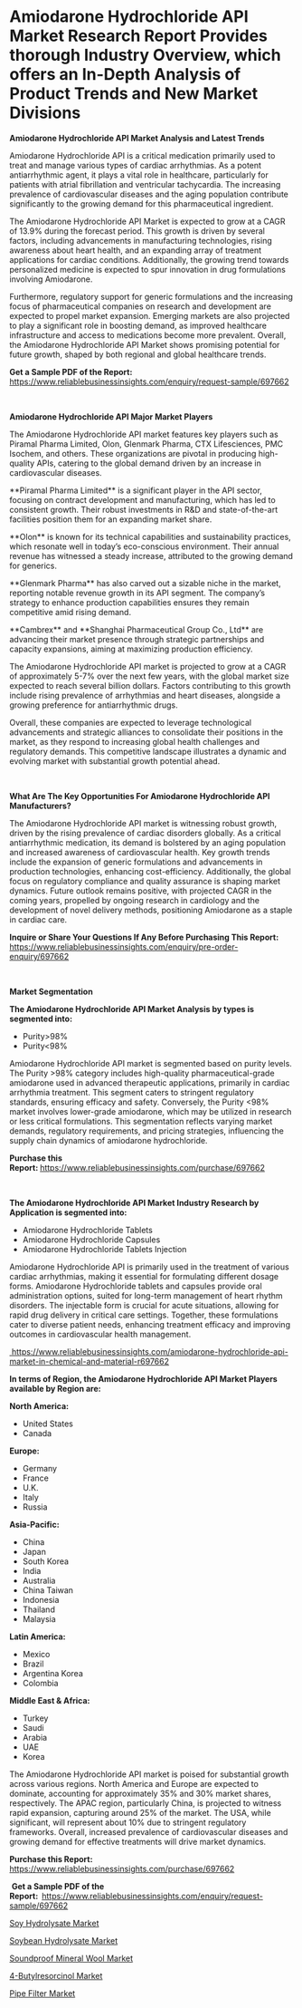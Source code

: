 <p><h1>Amiodarone Hydrochloride API Market Research Report Provides thorough Industry Overview, which offers an In-Depth Analysis of Product Trends and New Market Divisions</h1></p><p><strong>Amiodarone Hydrochloride API Market Analysis and Latest Trends</strong></p>
<p><p>Amiodarone Hydrochloride API is a critical medication primarily used to treat and manage various types of cardiac arrhythmias. As a potent antiarrhythmic agent, it plays a vital role in healthcare, particularly for patients with atrial fibrillation and ventricular tachycardia. The increasing prevalence of cardiovascular diseases and the aging population contribute significantly to the growing demand for this pharmaceutical ingredient.</p><p>The Amiodarone Hydrochloride API Market is expected to grow at a CAGR of 13.9% during the forecast period. This growth is driven by several factors, including advancements in manufacturing technologies, rising awareness about heart health, and an expanding array of treatment applications for cardiac conditions. Additionally, the growing trend towards personalized medicine is expected to spur innovation in drug formulations involving Amiodarone.</p><p>Furthermore, regulatory support for generic formulations and the increasing focus of pharmaceutical companies on research and development are expected to propel market expansion. Emerging markets are also projected to play a significant role in boosting demand, as improved healthcare infrastructure and access to medications become more prevalent. Overall, the Amiodarone Hydrochloride API Market shows promising potential for future growth, shaped by both regional and global healthcare trends.</p></p>
<p><strong>Get a Sample PDF of the Report:&nbsp;</strong> <a href="https://www.reliablebusinessinsights.com/enquiry/request-sample/697662?utm_campaign=48&utm_medium=2&utm_source=Github&utm_content=ia&utm_term=10122024&utm_id=amiodarone-hydrochloride-api">https://www.reliablebusinessinsights.com/enquiry/request-sample/697662</a></p>
<p>&nbsp;</p>
<p><strong>Amiodarone Hydrochloride API Major Market Players</strong></p>
<p><p>The Amiodarone Hydrochloride API market features key players such as Piramal Pharma Limited, Olon, Glenmark Pharma, CTX Lifesciences, PMC Isochem, and others. These organizations are pivotal in producing high-quality APIs, catering to the global demand driven by an increase in cardiovascular diseases.</p><p>**Piramal Pharma Limited** is a significant player in the API sector, focusing on contract development and manufacturing, which has led to consistent growth. Their robust investments in R&D and state-of-the-art facilities position them for an expanding market share. </p><p>**Olon** is known for its technical capabilities and sustainability practices, which resonate well in today’s eco-conscious environment. Their annual revenue has witnessed a steady increase, attributed to the growing demand for generics.</p><p>**Glenmark Pharma** has also carved out a sizable niche in the market, reporting notable revenue growth in its API segment. The company’s strategy to enhance production capabilities ensures they remain competitive amid rising demand.</p><p>**Cambrex** and **Shanghai Pharmaceutical Group Co., Ltd** are advancing their market presence through strategic partnerships and capacity expansions, aiming at maximizing production efficiency.</p><p>The Amiodarone Hydrochloride API market is projected to grow at a CAGR of approximately 5-7% over the next few years, with the global market size expected to reach several billion dollars. Factors contributing to this growth include rising prevalence of arrhythmias and heart diseases, alongside a growing preference for antiarrhythmic drugs.</p><p>Overall, these companies are expected to leverage technological advancements and strategic alliances to consolidate their positions in the market, as they respond to increasing global health challenges and regulatory demands. This competitive landscape illustrates a dynamic and evolving market with substantial growth potential ahead.</p></p>
<p>&nbsp;</p>
<p><strong>What Are The Key Opportunities For Amiodarone Hydrochloride API Manufacturers?</strong></p>
<p><p>The Amiodarone Hydrochloride API market is witnessing robust growth, driven by the rising prevalence of cardiac disorders globally. As a critical antiarrhythmic medication, its demand is bolstered by an aging population and increased awareness of cardiovascular health. Key growth trends include the expansion of generic formulations and advancements in production technologies, enhancing cost-efficiency. Additionally, the global focus on regulatory compliance and quality assurance is shaping market dynamics. Future outlook remains positive, with projected CAGR in the coming years, propelled by ongoing research in cardiology and the development of novel delivery methods, positioning Amiodarone as a staple in cardiac care.</p></p>
<p><strong>Inquire or Share Your Questions If Any Before Purchasing This Report:</strong> <a href="https://www.reliablebusinessinsights.com/enquiry/pre-order-enquiry/697662?utm_campaign=48&utm_medium=2&utm_source=Github&utm_content=ia&utm_term=10122024&utm_id=amiodarone-hydrochloride-api">https://www.reliablebusinessinsights.com/enquiry/pre-order-enquiry/697662</a></p>
<p>&nbsp;</p>
<p><strong>Market Segmentation</strong></p>
<p><strong>The Amiodarone Hydrochloride API Market Analysis by types is segmented into:</strong></p>
<p><ul><li>Purity>98%</li><li>Purity<98%</li></ul></p>
<p><p>Amiodarone Hydrochloride API market is segmented based on purity levels. The Purity >98% category includes high-quality pharmaceutical-grade amiodarone used in advanced therapeutic applications, primarily in cardiac arrhythmia treatment. This segment caters to stringent regulatory standards, ensuring efficacy and safety. Conversely, the Purity <98% market involves lower-grade amiodarone, which may be utilized in research or less critical formulations. This segmentation reflects varying market demands, regulatory requirements, and pricing strategies, influencing the supply chain dynamics of amiodarone hydrochloride.</p></p>
<p><strong>Purchase this Report:&nbsp;</strong><a href="https://www.reliablebusinessinsights.com/purchase/697662?utm_campaign=48&utm_medium=2&utm_source=Github&utm_content=ia&utm_term=10122024&utm_id=amiodarone-hydrochloride-api">https://www.reliablebusinessinsights.com/purchase/697662</a></p>
<p>&nbsp;</p>
<p><strong>The Amiodarone Hydrochloride API Market Industry Research by Application is segmented into:</strong></p>
<p><ul><li>Amiodarone Hydrochloride Tablets</li><li>Amiodarone Hydrochloride Capsules</li><li>Amiodarone Hydrochloride Tablets Injection</li></ul></p>
<p><p>Amiodarone Hydrochloride API is primarily used in the treatment of various cardiac arrhythmias, making it essential for formulating different dosage forms. Amiodarone Hydrochloride tablets and capsules provide oral administration options, suited for long-term management of heart rhythm disorders. The injectable form is crucial for acute situations, allowing for rapid drug delivery in critical care settings. Together, these formulations cater to diverse patient needs, enhancing treatment efficacy and improving outcomes in cardiovascular health management.</p></p>
<p><a href="https://www.reliablebusinessinsights.com/amiodarone-hydrochloride-api-market-in-chemical-and-material-r697662?utm_campaign=48&utm_medium=2&utm_source=Github&utm_content=ia&utm_term=10122024&utm_id=amiodarone-hydrochloride-api">&nbsp;https://www.reliablebusinessinsights.com/amiodarone-hydrochloride-api-market-in-chemical-and-material-r697662</a></p>
<p><strong>In terms of Region, the Amiodarone Hydrochloride API Market Players available by Region are:</strong></p>
<p>
    <p> <strong> North America: </strong>
        <ul>
            <li>United States</li>
            <li>Canada</li>
        </ul>
        </p> 
    <p> <strong> Europe: </strong>
        <ul>
            <li>Germany</li>
            <li>France</li>
            <li>U.K.</li>
            <li>Italy</li>
            <li>Russia</li>
        </ul>
        </p> 
    <p> <strong> Asia-Pacific: </strong>
        <ul>
            <li>China</li>
            <li>Japan</li>
            <li>South Korea</li>
            <li>India</li>
            <li>Australia</li>
            <li>China Taiwan</li>
            <li>Indonesia</li>
            <li>Thailand</li>
            <li>Malaysia</li>
        </ul>
        </p> 
    <p> <strong> Latin America: </strong>
        <ul>
            <li>Mexico</li>
            <li>Brazil</li>
            <li>Argentina Korea</li>
            <li>Colombia</li>
        </ul>
        </p> 
    <p> <strong> Middle East & Africa: </strong>
        <ul>
            <li>Turkey</li>
            <li>Saudi</li>
            <li>Arabia</li>
            <li>UAE</li>
            <li>Korea</li>
        </ul>
    </p>
    </p>
<p><p>The Amiodarone Hydrochloride API market is poised for substantial growth across various regions. North America and Europe are expected to dominate, accounting for approximately 35% and 30% market shares, respectively. The APAC region, particularly China, is projected to witness rapid expansion, capturing around 25% of the market. The USA, while significant, will represent about 10% due to stringent regulatory frameworks. Overall, increased prevalence of cardiovascular diseases and growing demand for effective treatments will drive market dynamics.</p></p>
<p><strong>Purchase this Report: </strong><a href="https://www.reliablebusinessinsights.com/purchase/697662?utm_campaign=48&utm_medium=2&utm_source=Github&utm_content=ia&utm_term=10122024&utm_id=amiodarone-hydrochloride-api">https://www.reliablebusinessinsights.com/purchase/697662</a></p>
<p>&nbsp;<strong>Get a Sample PDF of the Report:&nbsp;&nbsp;</strong><a href="https://www.reliablebusinessinsights.com/enquiry/request-sample/697662?utm_campaign=48&utm_medium=2&utm_source=Github&utm_content=ia&utm_term=10122024&utm_id=amiodarone-hydrochloride-api">https://www.reliablebusinessinsights.com/enquiry/request-sample/697662</a></p>
<p><strong></strong></p>
<p><p><a href="https://www.linkedin.com/pulse/market-dynamics-future-trends-global-soy-hydrolysate-sector-bibde?utm_campaign=48&utm_medium=2&utm_source=Github&utm_content=ia&utm_term=10122024&utm_id=amiodarone-hydrochloride-api">Soy Hydrolysate Market</a></p><p><a href="https://www.linkedin.com/pulse/insightful-soybean-hydrolysate-market-report-swot-analysis-7zepe?utm_campaign=48&utm_medium=2&utm_source=Github&utm_content=ia&utm_term=10122024&utm_id=amiodarone-hydrochloride-api">Soybean Hydrolysate Market</a></p><p><a href="https://www.linkedin.com/pulse/futur-trend-quest-sl8ue?utm_campaign=48&utm_medium=2&utm_source=Github&utm_content=ia&utm_term=10122024&utm_id=amiodarone-hydrochloride-api">Soundproof Mineral Wool Market</a></p><p><a href="https://github.com/loveewin94/Market-Research-Report-List-1/blob/main/4-butylresorcinol-market.md?utm_campaign=48&utm_medium=2&utm_source=Github&utm_content=ia&utm_term=10122024&utm_id=amiodarone-hydrochloride-api">4-Butylresorcinol Market</a></p><p><a href="https://www.linkedin.com/pulse/th-score-market-0ptye?utm_campaign=48&utm_medium=2&utm_source=Github&utm_content=ia&utm_term=10122024&utm_id=amiodarone-hydrochloride-api">Pipe Filter Market</a></p></p>